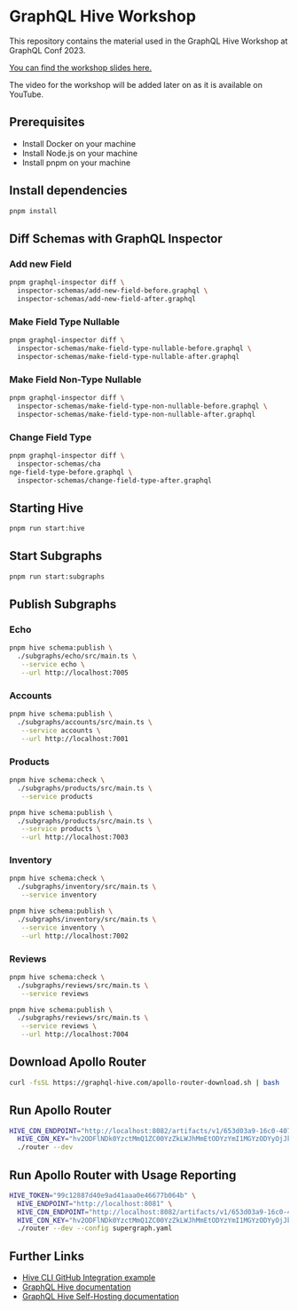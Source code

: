 # GraphQL Hive Workshop

This repository contains the material used in the GraphQL Hive Workshop at GraphQL Conf 2023.

[You can find the workshop slides here.](https://speakerdeck.com/n1ru4l/graphql-hive-workshop)

The video for the workshop will be added later on as it is available on YouTube.

## Prerequisites

- Install Docker on your machine
- Install Node.js on your machine
- Install pnpm on your machine

## Install dependencies

```bash
pnpm install
```

## Diff Schemas with GraphQL Inspector

### Add new Field

```bash
pnpm graphql-inspector diff \
  inspector-schemas/add-new-field-before.graphql \
  inspector-schemas/add-new-field-after.graphql
```

### Make Field Type Nullable

```bash
pnpm graphql-inspector diff \
  inspector-schemas/make-field-type-nullable-before.graphql \
  inspector-schemas/make-field-type-nullable-after.graphql
```

### Make Field Non-Type Nullable

```bash
pnpm graphql-inspector diff \
  inspector-schemas/make-field-type-non-nullable-before.graphql \
  inspector-schemas/make-field-type-non-nullable-after.graphql
```

### Change Field Type

```bash
pnpm graphql-inspector diff \
  inspector-schemas/cha
nge-field-type-before.graphql \
  inspector-schemas/change-field-type-after.graphql
```

## Starting Hive

```bash
pnpm run start:hive
```

## Start Subgraphs

```bash
pnpm run start:subgraphs
```

## Publish Subgraphs

### Echo

```bash
pnpm hive schema:publish \
  ./subgraphs/echo/src/main.ts \
   --service echo \
   --url http://localhost:7005
```

### Accounts

```bash
pnpm hive schema:publish \
  ./subgraphs/accounts/src/main.ts \
   --service accounts \
   --url http://localhost:7001
```

### Products

```bash
pnpm hive schema:check \
  ./subgraphs/products/src/main.ts \
   --service products

pnpm hive schema:publish \
  ./subgraphs/products/src/main.ts \
   --service products \
   --url http://localhost:7003
```

### Inventory

```bash
pnpm hive schema:check \
  ./subgraphs/inventory/src/main.ts \
   --service inventory

pnpm hive schema:publish \
  ./subgraphs/inventory/src/main.ts \
   --service inventory \
   --url http://localhost:7002
```

### Reviews

```bash
pnpm hive schema:check \
  ./subgraphs/reviews/src/main.ts \
   --service reviews

pnpm hive schema:publish \
  ./subgraphs/reviews/src/main.ts \
   --service reviews \
   --url http://localhost:7004
```

## Download Apollo Router

```bash
curl -fsSL https://graphql-hive.com/apollo-router-download.sh | bash
```

## Run Apollo Router

```bash
HIVE_CDN_ENDPOINT="http://localhost:8082/artifacts/v1/653d03a9-16c0-407d-ad26-78f5c10c76d8" \
  HIVE_CDN_KEY="hv2ODFlNDk0YzctMmQ1ZC00YzZkLWJhMmEtODYzYmI1MGYzODYyOjJkNzViZTk2MjVjMjUzOWQzMTZhZDc2NGU5Y2I3MDBhZGNlYjUwMWE=" \
  ./router --dev
```

## Run Apollo Router with Usage Reporting

```bash
HIVE_TOKEN="99c12887d40e9ad41aaa0e46677b064b" \
  HIVE_ENDPOINT="http://localhost:8081" \
  HIVE_CDN_ENDPOINT="http://localhost:8082/artifacts/v1/653d03a9-16c0-407d-ad26-78f5c10c76d8" \
  HIVE_CDN_KEY="hv2ODFlNDk0YzctMmQ1ZC00YzZkLWJhMmEtODYzYmI1MGYzODYyOjJkNzViZTk2MjVjMjUzOWQzMTZhZDc2NGU5Y2I3MDBhZGNlYjUwMWE=" \
  ./router --dev --config supergraph.yaml
```

## Further Links

- [Hive CLI GitHub Integration example](https://github.com/n1ru4l/hive-github-workflow-example)
- [GraphQL Hive documentation](https://the-guild.dev/graphql/hive/docs)
- [GraphQL Hive Self-Hosting documentation](https://the-guild.dev/graphql/hive/docs/self-hosting/get-started)

